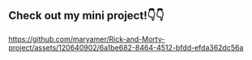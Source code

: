 <h2>Check out my mini project!👇👇</h2>



https://github.com/maryamer/Rick-and-Morty-project/assets/120640902/6a1be682-8464-4512-bfdd-efda362dc56a

